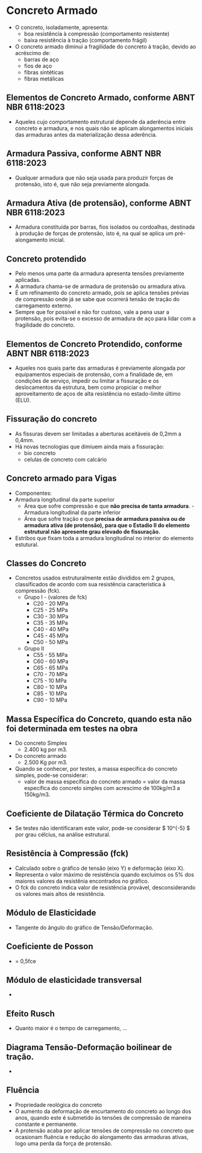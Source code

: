 # Concreto Armado

- O concreto, isoladamente, apresenta:
    - boa resistência à compressão (comportamento resistente)
    - baixa resistência à tração (comportamento frágil)
- O concreto armado diminui a fragilidade do concreto à tração, devido ao acréscimo de:
    - barras de aço
    - fios de aço
    - fibras sintéticas
    - fibras metálicas

## Elementos de Concreto Armado, conforme ABNT NBR 6118:2023
- Aqueles cujo comportamento estrutural depende da aderência entre concreto e armadura, e nos quais não se aplicam alongamentos iniciais das armaduras antes da materialização dessa aderência.

## Armadura Passiva, conforme ABNT NBR 6118:2023
- Qualquer armadura que não seja usada para produzir forças de protensão, isto é, que não seja previamente alongada.

## Armadura Ativa (de protensão), conforme ABNT NBR 6118:2023
- Armadura constituída por barras, fios isolados ou cordoalhas, destinada à produção de forças de protensão, isto é, na qual se aplica um pré-alongamento inicial.

## Concreto protendido
- Pelo menos uma parte da armadura apresenta tensões previamente aplicadas.
- A armadura chama-se de armadura de protensão ou armadura ativa.
- É um refinamento do concreto armado, pois se aplica tensões prévias de compressão onde já se sabe que ocorrerá tensão de tração do carregamento externo.
- Sempre que for possível e não for custoso, vale a pena usar a protensão, pois evita-se o excesso de armadura de aço para lidar com a fragilidade do concreto.

## Elementos de Concreto Protendido, conforme ABNT NBR 6118:2023
- Aqueles nos quais parte das armaduras é previamente alongada por equipamentos especiais de protensão, com a finalidade de, em condições de serviço, impedir ou limitar a fissuração e os deslocamentos da estrutura, bem como propiciar o melhor aproveitamento de aços de alta resistência no estado-limite último (ELU).

## Fissuração do concreto
- As fissuras devem ser limitadas a aberturas aceitáveis de 0,2mm a 0,4mm.
- Há novas tecnologias que dimiuem ainda mais a fissuração:
    - bio concreto
    - celulas de concreto com calcário

## Concreto armado para Vigas
- Componentes:
- Armadura longitudinal da parte superior
    - Área que sofre compressão e que **não precisa de tanta armadura**.
-Armadura longitudinal da parte inferior
    - Área que sofre tração e que **precisa de armadura passiva ou de armadura ativa (de protensão), para que o Estadio II do elemento estrutural não apresente grau elevado de fissuração.**
- Estribos que fixam toda a armadura longitudinal no interior do elemento estutural.

## Classes do Concreto
- Concretos usados estruturalmente estão divididos em 2 grupos, classificados de acordo com sua resistência característica à compressão (fck).
    - Grupo I - (valores de fck)
        - C20 -  20 MPa
        - C25 -  25 MPa
        - C30 -  30 MPa
        - C35 -  35 MPa
        - C40 -  40 MPa
        - C45 -  45 MPa
        - C50 -  50 MPa
    - Grupo II
        - C55 -  55 MPa
        - C60 -  60 MPa
        - C65 -  65 MPa
        - C70 -  70 MPa
        - C75 -  10 MPa
        - C80 -  10 MPa
        - C85 -  10 MPa
        - C90 -  10 MPa

## Massa Específica do Concreto, quando esta não foi determinada em testes na obra
- Do concreto Simples
    - 2.400 kg por m3.
- Do concreto armado
    - 2.500 Kg por m3.
- Quando se conhecer, por testes, a massa específica do concreto simples, pode-se considerar:
    - valor de massa específica do concreto armado = valor da massa específica do concreto simples com acrescimo de 100kg/m3 a 150kg/m3.

## Coeficiente de Dilatação Térmica do Concreto
- Se testes não identificaram este valor, pode-se considerar $ 10^{-5} $ por grau célcius, na análise estrutural.

## Resistência à Compressão (fck)
- Calculado sobre o gráfico de tensão (eixo Y) e deformação (eixo X).
- Representa o valor máximo de resistência quando excluímos os 5% dos maiores valores da resistênia encontrados no gráfico.
- O fck do concreto indica valor de resistência provável, desconsiderando os valores mais altos de resistência.

## Módulo de Elasticidade
- Tangente do ângulo do gráfico de Tensão/Deformação.

## Coeficiente de Posson
- = 0,5fce

## Módulo de elasticidade transversal
- 

## Efeito Rusch
- Quanto maior é o tempo de carregamento, ...

## Diagrama Tensão-Deformação boilinear de tração.
- 

## Fluência
- Propriedade reológica do concreto
- O aumento da deformação de encurtamento do concreto ao longo dos anos, quando este é submetido às tensões de compressão de maneira constante e permanente. 
- A protensão acaba por aplicar tensões de compressão no concreto que ocasionam fluência e redução do alongamento das armaduras ativas, logo uma perda da força de protensão.